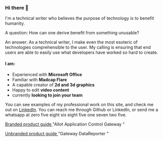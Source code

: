 ### Hi there 👋

I'm a technical writer who believes the purpose of technology is to benefit humanity. 

A question: How can one derive benefit from something unusable?

An answer: As a technical writer, I make even the most esoteric of technologies comprehensible to the user.  My calling is ensuring that end users are able to easily use what developers have worked so hard to create.

#### I am:

- Experienced with **Microsoft Office**
- Familiar with **Madcap Flare**
- A capable creator of **2d and 3d graphics**
- Happy to edit **video content**
- currently **looking to join your team**

You can see examples of my professional work on this site, and check me out on [LinkedIn](https://www.linkedin.com/in/j-levine/). You can reach me through Github or LinkedIn, or send me a whatsapp at zero five eight six eight five one seven two five. 

<!--
**Joshua-Levine/Joshua-Levine** is a ✨ _special_ ✨ repository because its `README.md` (this file) appears on your GitHub profile.

Here are some ideas to get you started:

- 🔭 I’m currently working on ...
- 🌱 I’m currently learning ...
- 👯 I’m looking to collaborate on ...
- 🤔 I’m looking for help with ...
- 💬 Ask me about ...
- 📫 How to reach me: ...
- 😄 Pronouns: ...
- ⚡ Fun fact: ...
-->

[Branded product guide ](https://github.com/Joshua-Levine/Joshua-Levine/blob/master/portfolio/ACG2000_Users_Guide.pdf) "Allot Application Control Gateway "

[Unbranded product guide ](https://github.com/Joshua-Levine/Joshua-Levine/blob/master/portfolio/GW_DataReporter_Operation_Guide.pdf) "Gateway DataReporter "